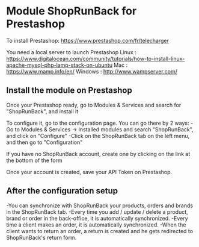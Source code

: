 # Module ShopRunBack for Prestashop

To install Prestashop:
https://www.prestashop.com/fr/telecharger

You need a local server to launch Prestashop
Linux : https://www.digitalocean.com/community/tutorials/how-to-install-linux-apache-mysql-php-lamp-stack-on-ubuntu
Mac : https://www.mamp.info/en/
Windows : http://www.wampserver.com/


## Install the module on Prestashop

Once your Prestashop ready, go to Modules & Services and search for "ShopRunBack", and install it

To configure it, go to the configuration page. You can go there by 2 ways:
-Go to Modules & Services -> Installed modules and search "ShopRunBack", and click on "Configure"
-Click on the ShopRunBack tab on the left menu, and then go to "Configuration"

If you have no ShopRunBack account, create one by clicking on the link at the bottom of the form

Once your account is created, save your API Token on Prestashop.


## After the configuration setup

-You can synchronize with ShopRunBack your products, orders and brands in the ShopRunBack tab.
-Every time you add / update / delete a product, brand or order in the back-office, it is automatically synchronized.
-Every time a client makes an order, it is automatically synchronized.
-When the client wants to return an order, a return is created and he gets redirected to ShopRunBack's return form.
